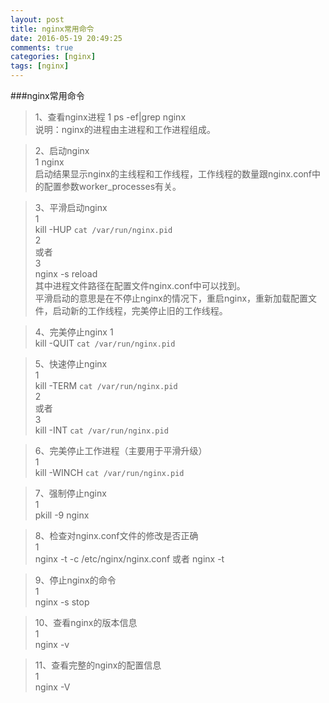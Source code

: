 ```yaml
---
layout: post
title: nginx常用命令
date: 2016-05-19 20:49:25
comments: true
categories: [nginx]
tags: [nginx]
---
```


###nginx常用命令

>1、查看nginx进程 
1
ps -ef|grep nginx  
说明：nginx的进程由主进程和工作进程组成。   


>2、启动nginx  
1
nginx  
启动结果显示nginx的主线程和工作线程，工作线程的数量跟nginx.conf中的配置参数worker_processes有关。 
 
>3、平滑启动nginx   
1  
kill -HUP `cat /var/run/nginx.pid`     
2    
或者   
3   
nginx -s reload		    
其中进程文件路径在配置文件nginx.conf中可以找到。     
平滑启动的意思是在不停止nginx的情况下，重启nginx，重新加载配置文件，启动新的工作线程，完美停止旧的工作线程。
 
>4、完美停止nginx 
1    
kill -QUIT `cat /var/run/nginx.pid`    
 
>5、快速停止nginx     
1    
kill -TERM `cat /var/run/nginx.pid`    
2    
或者    
3    
kill -INT `cat /var/run/nginx.pid`    
 
>6、完美停止工作进程（主要用于平滑升级）     
1   
kill -WINCH `cat /var/run/nginx.pid`     
 
>7、强制停止nginx    
1    
pkill -9 nginx    
 
>8、检查对nginx.conf文件的修改是否正确     
1    
nginx -t -c /etc/nginx/nginx.conf 或者 nginx -t    
 
>9、停止nginx的命令     
1   
nginx -s stop    

>10、查看nginx的版本信息        
1   
nginx -v    
 
>11、查看完整的nginx的配置信息     
1   
nginx -V   
